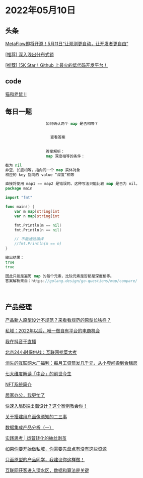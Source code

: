 # 2022年05月10日
## 头条

[MetaFlow即将开源！5月11日“让观测更自动，让开发者更自由”](https://toutiao.io/k/djdvbzm)

[[推荐] 深入浅出分布式锁](https://toutiao.io/k/957qnad)

[[推荐] 15K Star！Github 上最火的低代码开发平台！](https://toutiao.io/k/3qv24va)



## code

[猫和老鼠 II](https://leetcode.cn/problems/cat-and-mouse-ii)



## 每日一题

```go
                  如何确认两个 map 是否相等？

                  
                    查看答案
                  
                
                  答案解析：
                  map 深度相等的条件：

都为 nil
非空、长度相等，指向同一个 map 实体对象
相应的 key 指向的 value “深度”相等

直接将使用 map1 == map2 是错误的。这种写法只能比较 map 是否为 nil。
package main

import "fmt"

func main() {
	var m map[string]int
	var n map[string]int

	fmt.Println(m == nil)
	fmt.Println(n == nil)

	// 不能通过编译
	//fmt.Println(m == n)
}

输出结果：
true
true

因此只能是遍历 map 的每个元素，比较元素是否都是深度相等。
答案解析来自：https://golang.design/go-questions/map/compare/

                
```


## 产品经理

[产品新人原型设计不规范？来看看规范的原型长啥样？](http://www.woshipm.com/open/5321970.html)

[私域：2022年以后，唯一做自有平台的电商机会](http://www.woshipm.com/marketing/5429918.html)

[我在抖音干直播](http://www.woshipm.com/operate/5429226.html)

[北京24小时保供战：互联网抢菜大考](http://www.woshipm.com/it/5430749.html)

[消失的互联网大厂福利：每月工资蒸发几千元，从小套间搬到合租房](http://www.woshipm.com/it/5430468.html)

[七大维度解读「中台」的前世今生](http://www.woshipm.com/pd/5429827.html)

[NFT系统简介](http://www.woshipm.com/it/5428974.html)

[居家办公，我更忙了](http://www.woshipm.com/it/5430456.html)

[快速入局B端出海设计？这个案例教会你！](http://www.woshipm.com/pd/5429136.html)

[关于搭建用户画像须知的二三事](http://www.woshipm.com/user-research/5421032.html)

[数据集成产品分析（一）](http://www.woshipm.com/evaluating/5429388.html)

[实践思考 | 运营转化的抽丝剥茧](http://www.woshipm.com/operate/5429079.html)

[如果你要开始做私域，你需要先盘点有没有这些资源](http://www.woshipm.com/operate/5428930.html)

[只画原型的产品同学，我建议你这样做！](http://www.woshipm.com/zhichang/5429618.html)

[互联网获客进入深水区，数据和算法是关键](http://www.woshipm.com/operate/5429598.html)


